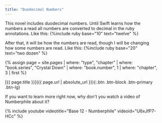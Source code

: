 ```yaml
---
title: "Duodecimal Numbers"
---
```

This novel includes duodecimal numbers.
Until Swift learns how the numbers a read all numbers are converted to decimal in the ruby annotations.
Like this: {%include ruby base="10" text="twelve" %}

After that, it will be how the numbers are read, though I will be changing how some numbers are read.
Like this: {%include ruby base="20" text="two dozen" %}

{% assign page = site.pages
  | where: "type", "chapter"
  | where: "book.series", "Crystal Down"
  | where: "book.number", 1
  | where: "chapter", 3
  | first %}

[{{ page.title }}]({{ page.url | absolute_url }}){:.btn .btn-block .btn-primary .btn-lg}
<!--more-->

If you want to learn more right now, why don't you watch a video of Numberphile about it?

{% include youtube videotitle="Base 12 - Numberphile" videoid="U6xJfP7-HCc" %}
